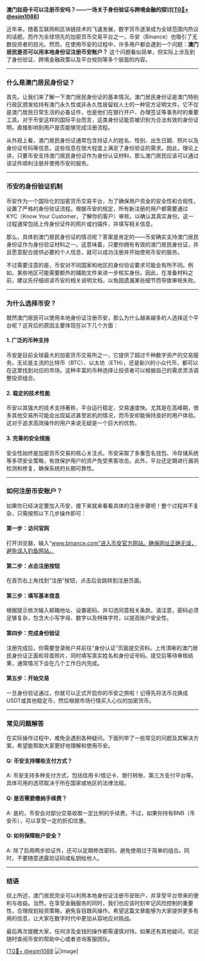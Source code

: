 **澳门註冊卡可以注册币安吗？——一场关于身份验证与跨境金融的探讨[[TG💪+ @esim1088](https://t.me/s/esim1088)]**

近年来，随着互联网和区块链技术的飞速发展，数字货币逐渐成为全球范围内热议的话题。而作为全球领先的加密货币交易平台之一，币安（Binance）也吸引了无数投资者的目光。然而，在使用币安的过程中，许多用户都会遇到一个问题：**澳门居民是否可以用本地身份证注册币安账户？** 这个问题看似简单，但实际上涉及到了身份验证、跨境金融政策以及平台规则等多个层面的内容。

---

### **什么是澳门居民身份证？**
首先，让我们来了解一下澳门居民身份证的基本情况。澳门居民身份证是澳门特别行政区颁发给持有澳门永久性或非永久性居留权人士的一种官方证明文件。它不仅是澳门居民日常生活的必备证件，也是他们在银行开户、办理签证等事务时的重要工具。对于币安这样的国际平台而言，这类身份证能否被识别为合法有效的身份证明，直接影响到用户是否能够完成注册流程。

从外观上看，澳门居民身份证通常包含持证人的姓名、性别、出生日期、照片以及身份证号码等信息。这些信息在很大程度上满足了身份验证的需求。因此，理论上讲，只要币安支持澳门居民身份证作为身份认证材料，那么澳门居民应该可以通过该证件顺利注册并使用币安的服务。

---

### **币安的身份验证机制**
币安作为一个国际化的加密货币交易平台，为了确保用户资金的安全性和合规性，设置了严格的身份验证流程。根据币安的规定，所有新注册的用户都需要通过KYC（Know Your Customer，了解你的客户）审核，以确认其真实身份。这一过程通常包括上传身份证件的照片或扫描件，并填写相关信息。

那么，具体到澳门居民身份证的情况呢？答案是肯定的——币安确实支持澳门居民身份证作为身份验证材料之一。这意味着，只要你拥有有效的澳门居民身份证，并且愿意配合提供必要的个人信息，就可以成功注册并开始使用币安的服务。

不过需要注意的是，币安对不同国家和地区的身份验证要求可能会有所不同。例如，某些地区可能需要额外的辅助文件来进一步核实身份。因此，在准备材料之前，建议先仔细阅读币安的相关说明文档，以免因遗漏某些细节而导致审核失败。

---

### **为什么选择币安？**
既然澳门居民可以使用本地身份证注册币安，那么为什么越来越多的人选择这个平台呢？这背后的原因主要体现在以下几个方面：

#### **1. 广泛的币种支持**
币安是目前全球最大的加密货币交易所之一，它提供了超过千种数字资产的交易服务。无论是主流的比特币（BTC）、以太坊（ETH），还是新兴的小众代币，都可以在这里找到对应的市场。这种丰富的币种选择让投资者可以根据自己的需求灵活调整投资组合。

#### **2. 稳定的技术性能**
币安以其强大的技术支持著称，平台运行稳定，交易速度快。尤其是在高峰期，很多其他交易所可能会出现延迟甚至宕机的情况，而币安却能保持良好的用户体验。这对于追求高效操作的用户来说无疑是一个巨大的优势。

#### **3. 完善的安全措施**
安全性始终是加密货币交易的核心关注点。币安采取了多重签名钱包、冷存储系统等多项安全策略，有效保护用户的资产免受黑客攻击。此外，平台还定期进行漏洞检测和修复，确保系统的长期可靠性。

---

### **如何注册币安账户？**
如果你已经决定要加入币安，接下来就来看看具体的注册步骤吧！整个过程并不复杂，只需按照以下几步操作即可：

#### **第一步：访问官网**
打开浏览器，输入“www.binance.com”进入币安官方网站。确保网址正确无误，避免误入钓鱼网站。

#### **第二步：点击注册按钮**
在首页右上角找到“注册”按钮，点击后会跳转到注册页面。

#### **第三步：填写基本信息**
根据提示依次输入邮箱地址、设置密码，并勾选同意相关条款。请注意，密码必须足够复杂，包含大小写字母、数字以及特殊字符，以提高账户安全性。

#### **第四步：完成身份验证**
注册完成后，你需要登录账户并前往“身份认证”页面提交资料。上传清晰的澳门居民身份证正面和背面照片，同时填写真实姓名和身份证号码。提交后等待审核结果，通常情况下会在几个工作日内完成。

#### **第五步：开始交易**
一旦身份验证通过，你就可以正式开启你的币安之旅啦！记得先将法币兑换成USDT或其他稳定币，然后根据市场行情买入心仪的加密货币。

---

### **常见问题解答**
在实际操作过程中，难免会遇到各种疑问。下面列举了一些常见的问题及其解决方案，希望能帮助大家更好地理解和使用币安。

#### **Q: 币安支持哪些支付方式？**
A: 币安支持多种支付方式，包括信用卡/借记卡、银行转账、第三方支付平台等。具体可用的选项取决于所在国家或地区的法律法规。

#### **Q: 是否需要缴纳手续费？**
A: 是的，币安会对部分交易收取一定比例的手续费。不过，如果你持有BNB（币安币），可以享受一定的折扣优惠。

#### **Q: 如何保障账户安全？**
A: 除了启用两步验证外，还可以定期修改密码，避免使用过于简单的组合。同时，不要随意透露验证码或私钥给他人。

---

### **结语**
综上所述，澳门居民完全可以利用本地身份证注册币安账户，并享受平台带来的便利与收益。当然，在享受金融服务的同时，我们也应该时刻牢记风险控制的重要性，合理规划投资策略，避免盲目跟风操作。希望这篇文章能够为大家提供更多有用的信息，让大家在数字时代中更加从容地应对挑战。

最后再次提醒大家，任何涉及金钱的操作都需谨慎对待。如果还有其他疑问，欢迎随时查阅币安的帮助中心或者咨询客服团队。

[[TG💪+ @esim1088](https://t.me/s/esim1088) ![Image](https://i.postimg.cc/4NQfJmqS/Snipaste-2025-05-13-00-14-12.png)]